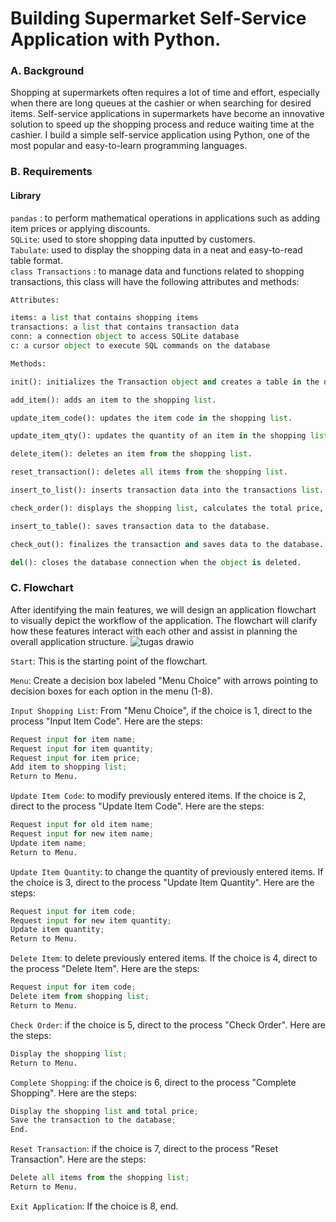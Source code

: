 # Building Supermarket Self-Service Application with Python.
### A. Background
Shopping at supermarkets often requires a lot of time and effort, especially when there are long queues at the cashier or when searching for desired items. Self-service applications in supermarkets have become an innovative solution to speed up the shopping process and reduce waiting time at the cashier. I build a simple self-service application using Python, one of the most popular and easy-to-learn programming languages.
### B. Requirements
#### Library
```pandas``` : to perform mathematical operations in applications such as adding item prices or applying discounts. <br>
```SQLite```: used to store shopping data inputted by customers. <br>
```Tabulate```: used to display the shopping data in a neat and easy-to-read table format. <br>
```class Transactions``` : to manage data and functions related to shopping transactions, this class will have the following attributes and methods:
```python
Attributes:

items: a list that contains shopping items
transactions: a list that contains transaction data
conn: a connection object to access SQLite database
c: a cursor object to execute SQL commands on the database
```
```python
Methods:

init(): initializes the Transaction object and creates a table in the database if it does not exist.

add_item(): adds an item to the shopping list.

update_item_code(): updates the item code in the shopping list.

update_item_qty(): updates the quantity of an item in the shopping list.

delete_item(): deletes an item from the shopping list.

reset_transaction(): deletes all items from the shopping list.

insert_to_list(): inserts transaction data into the transactions list.

check_order(): displays the shopping list, calculates the total price, and applies any discounts.

insert_to_table(): saves transaction data to the database.

check_out(): finalizes the transaction and saves data to the database.

del(): closes the database connection when the object is deleted.
```
### C. Flowchart
After identifying the main features, we will design an application flowchart to visually depict the workflow of the application. The flowchart will clarify how these features interact with each other and assist in planning the overall application structure.
![tugas drawio](https://user-images.githubusercontent.com/54851225/236611753-95620a7b-c6bf-4d4b-a1bb-0f22e72787fe.png)

`Start`: This is the starting point of the flowchart.

`Menu`: Create a decision box labeled "Menu Choice" with arrows pointing to decision boxes for each option in the menu (1-8).

`Input Shopping List`: From "Menu Choice", if the choice is 1, direct to the process "Input Item Code". Here are the steps:

```python
Request input for item name;
Request input for item quantity;
Request input for item price;
Add item to shopping list;
Return to Menu.
```
`Update Item Code`: to modify previously entered items. If the choice is 2, direct to the process "Update Item Code". Here are the steps:

```python
Request input for old item name;
Request input for new item name;
Update item name;
Return to Menu.
```
`Update Item Quantity`: to change the quantity of previously entered items. If the choice is 3, direct to the process "Update Item Quantity". Here are the steps:

```python
Request input for item code;
Request input for new item quantity;
Update item quantity;
Return to Menu.
```
`Delete Item`: to delete previously entered items. If the choice is 4, direct to the process "Delete Item". Here are the steps:

```python
Request input for item code;
Delete item from shopping list;
Return to Menu.
```
`Check Order`: if the choice is 5, direct to the process "Check Order". Here are the steps:

```python
Display the shopping list;
Return to Menu.
```
`Complete Shopping`: if the choice is 6, direct to the process "Complete Shopping". Here are the steps:

```python
Display the shopping list and total price;
Save the transaction to the database;
End.
```
`Reset Transaction`: if the choice is 7, direct to the process "Reset Transaction". Here are the steps:

```python
Delete all items from the shopping list;
Return to Menu.
```
`Exit Application`: If the choice is 8, end.
